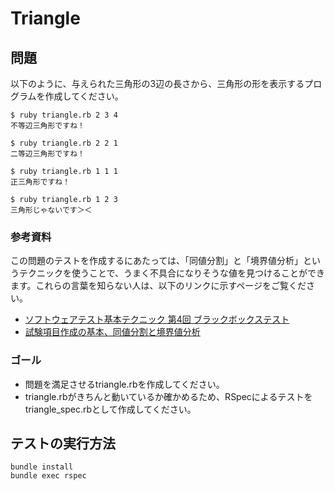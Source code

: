 # Triangle

## 問題

以下のように、与えられた三角形の3辺の長さから、三角形の形を表示するプログラムを作成してください。

```
$ ruby triangle.rb 2 3 4
不等辺三角形ですね！

$ ruby triangle.rb 2 2 1
二等辺三角形ですね！

$ ruby triangle.rb 1 1 1
正三角形ですね！

$ ruby triangle.rb 1 2 3
三角形じゃないです＞＜
```

### 参考資料

この問題のテストを作成するにあたっては、「同値分割」と「境界値分析」というテクニックを使うことで、うまく不具合になりそうな値を見つけることができます。これらの言葉を知らない人は、以下のリンクに示すページをご覧ください。

- [ソフトウェアテスト基本テクニック 第4回 ブラックボックステスト](http://gihyo.jp/dev/serial/01/tech_station/0004)
- [試験項目作成の基本、同値分割と境界値分析](http://acro-engineer.hatenablog.com/entry/20121207)

### ゴール

- 問題を満足させるtriangle.rbを作成してください。
- triangle.rbがきちんと動いているか確かめるため、RSpecによるテストをtriangle_spec.rbとして作成してください。

## テストの実行方法

````
bundle install
bundle exec rspec
````
